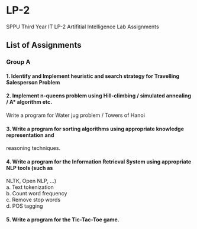 # LP-2
SPPU Third Year IT LP-2 Artifitial Intelligence Lab Assignments

## List of Assignments
### Group A <br>
#### 1. Identify and Implement heuristic and search strategy for Travelling Salesperson Problem <br>
#### 2. Implement n-queens problem using Hill-climbing / simulated annealing / A* algorithm etc.
Write a program for Water jug problem / Towers of Hanoi<br>
#### 3. Write a program for sorting algorithms using appropriate knowledge representation and
reasoning techniques.<br>
#### 4. Write a program for the Information Retrieval System using appropriate NLP tools (such as
NLTK, Open NLP, …)<br>
a. Text tokenization<br>
b. Count word frequency<br>
c. Remove stop words<br>
d. POS tagging<br>
#### 5. Write a program for the Tic-Tac-Toe game.<br>
